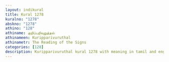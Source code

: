 ```yaml
---
layout: indikural
title: Kural 1278
kuralno: "1278"
abskno: "1278"
athino: "128"
athiname: குறிப்பறிவுறுத்தல்
athinameen: Kuripparivuruthal
athinametr: The Reading of the Signs
categories: [128]
description: Kuripparivuruthal kural 1278 with meaning in tamil and english 
---
```



